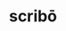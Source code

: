 ---
title: scribō
meaning: to write
ch: 1
pos: verb
secondppstem: scrib
infend: ere
infhyph: -ere
conjugation: third
---